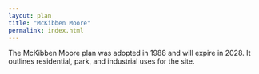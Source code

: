 ```yaml
---
layout: plan
title: "McKibben Moore"
permalink: index.html
---
```


The McKibben Moore plan was adopted in 1988 and will expire in 2028. It outlines residential, park, and industrial uses for the site. 